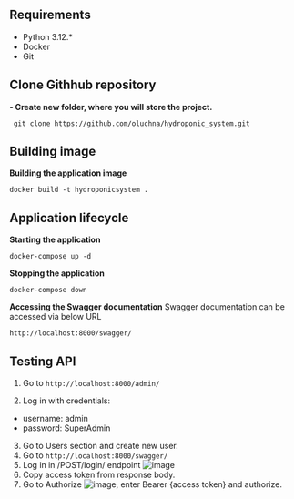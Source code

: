 ## Requirements

- Python 3.12.*
- Docker
- Git

## Clone Githhub repository
**- Create new folder, where you will store the project.**

	 git clone https://github.com/oluchna/hydroponic_system.git

## Building image
**Building the application image**

    docker build -t hydroponicsystem .
    
## Application lifecycle
**Starting the application**

    docker-compose up -d
    
**Stopping the application**

    docker-compose down
**Accessing the Swagger documentation**
Swagger documentation can be accessed via below URL

	http://localhost:8000/swagger/

## Testing API
1. Go to ```http://localhost:8000/admin/```

2. Log in with credentials:
- username: admin
- password: SuperAdmin

3. Go to Users section and create new user. 
4. Go to ```http://localhost:8000/swagger/```
5. Log in in /POST/login/ endpoint
![image](https://github.com/user-attachments/assets/4331971b-f7db-48f6-9295-7d8f52fdfb52)
6. Copy access token from response body.
7. Go to Authorize ![image](https://github.com/user-attachments/assets/fd1da474-946e-401c-9b40-e831f9bab417), enter Bearer {access token} and authorize.

